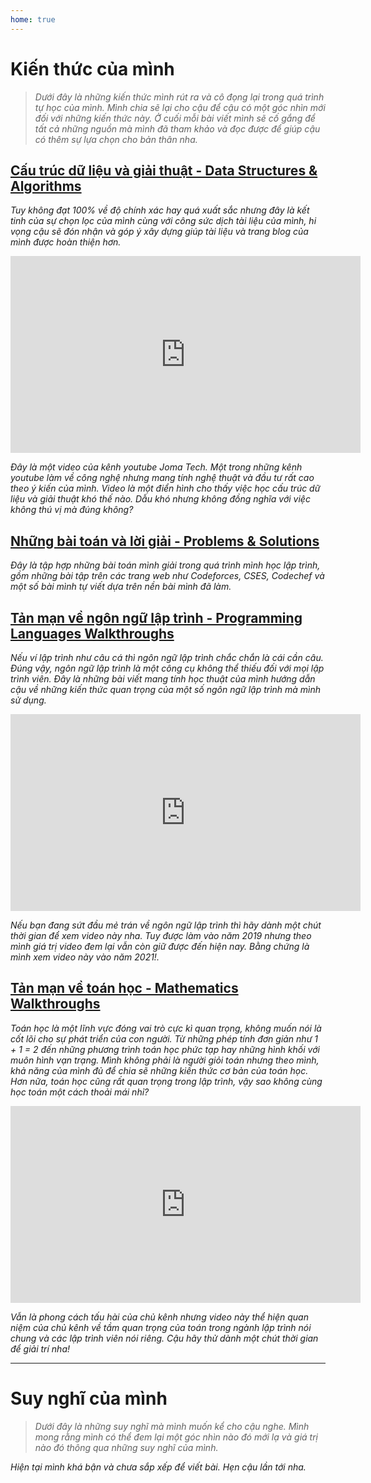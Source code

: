 ```yaml
---
home: true
---
```


# Kiến thức của mình

> *Dưới đây là những kiến thức mình rút ra và cô đọng lại trong quá trình tự học của mình. Mình chia sẽ lại cho cậu để cậu có một góc nhìn mới đối với những kiến thức này. Ở cuối mỗi bài viết mình sẽ cố gắng để tất cả những nguồn mà mình đã tham khảo và đọc được để giúp cậu có thêm sự lựa chọn cho bản thân nha.*

## [Cấu trúc dữ liệu và giải thuật - Data Structures & Algorithms](posts/data-strucutres-and-algorithms/)

*Tuy không đạt 100% về độ chính xác hay quá xuất sắc nhưng đây là kết tinh của sự chọn lọc của mình cùng với công sức dịch tài liệu của mình, hi vọng cậu sẽ đón nhận và góp ý xây dựng giúp tài liệu và trang blog của mình được hoàn thiện hơn.*

<p align="center"><iframe width="560" height="315" src="https://www.youtube.com/embed/pKO9UjSeLew?controls=0" title="YouTube video player" frameborder="0" allow="accelerometer; autoplay; clipboard-write; encrypted-media; gyroscope; picture-in-picture" allowfullscreen></iframe></p>

*Đây là một video của kênh youtube Joma Tech. Một trong những kênh youtube làm về công nghệ nhưng mang tính nghệ thuật và đầu tư rất cao theo ý kiến của mình. Video là một điển hình cho thấy việc học cấu trúc dữ liệu và giải thuật khó thế nào. Dẫu khó nhưng không đồng nghĩa với việc không thú vị mà đúng không?*

## [Những bài toán và lời giải - Problems & Solutions](posts/problems-and-solutions/)

*Đây là tập hợp những bài toán mình giải trong quá trình mình học lập trình, gồm những bài tập trên các trang web như Codeforces, CSES, Codechef và một số bài mình tự viết dựa trên nền bài mình đã làm.*

## [Tản mạn về ngôn ngữ lập trình - Programming Languages Walkthroughs](posts/programming-languages/)

*Nếu ví lập trình như câu cá thì ngôn ngữ lập trình chắc chắn là cái cần câu. Đúng vậy, ngôn ngữ lập trình là một công cụ không thể thiếu đối với mọi lập trình viên. Đây là những bài viết mang tính học thuật của mình hướng dẫn cậu về những kiến thức quan trọng của một số ngôn ngữ lập trình mà mình sử dụng.*

<p align="center"><iframe width="560" height="315" src="https://www.youtube.com/embed/Pb3AAfz5Yjg?controls=0" title="YouTube video player" frameborder="0" allow="accelerometer; autoplay; clipboard-write; encrypted-media; gyroscope; picture-in-picture" allowfullscreen></iframe></p>

*Nếu bạn đang sứt đầu mẻ trán về ngôn ngữ lập trình thì hãy dành một chút thời gian để xem video này nha. Tuy được làm vào năm 2019 nhưng theo mình giá trị video đem lại vẫn còn giữ được đến hiện nay. Bằng chứng là mình xem video này vào năm 2021!.*

## [Tản mạn về toán học - Mathematics Walkthroughs](posts/math/)

*Toán học là một lĩnh vực đóng vai trò cực kì quan trọng, không muốn nói là cốt lõi cho sự phát triển của con người. Từ những phép tính đơn giản như 1 + 1 = 2 đến những phương trình toán học phức tạp hay những hình khối với muôn hình vạn trạng. Mình không phải là người giỏi toán nhưng theo mình, khả năng của mình đủ để chia sẽ những kiến thức cơ bản của toán học. Hơn nữa, toán học cũng rất quan trọng trong lập trình, vậy sao không cùng học toán một cách thoải mái nhỉ?*

<p align="center"><iframe width="560" height="315" src="https://www.youtube.com/embed/sW9npZVpiMI?controls=0" title="YouTube video player" frameborder="0" allow="accelerometer; autoplay; clipboard-write; encrypted-media; gyroscope; picture-in-picture" allowfullscreen></iframe></p>

*Vẫn là phong cách tấu hài của chủ kênh nhưng video này thể hiện quan niệm của chủ kênh về tầm quan trọng của toán trong ngành lập trình nói chung và các lập trình viên nói riêng. Cậu hãy thử dành một chút thời gian để giải trí nha!*

---

# Suy nghĩ của mình

> *Dưới đây là những suy nghĩ mà mình muốn kể cho cậu nghe. Mình mong rằng mình có thể đem lại một góc nhìn nào đó mới lạ và giá trị nào đó thông qua những suy nghĩ của mình.*

*Hiện tại mình khá bận và chưa sắp xếp để viết bài. Hẹn cậu lần tới nha.*

